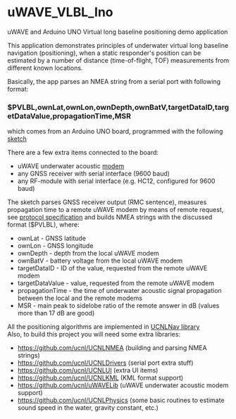 # uWAVE_VLBL_Ino
uWAVE and Arduino UNO Virtual long baseline positioning demo application

This application demonstrates principles of underwater virtual long baseline navigation (positioning),
when a static responder's position can be estimated by a number of distance (time-of-flight, TOF) measurements
from different known locations.

Basically, the app parses an NMEA string from a serial port with following format:

### $PVLBL,ownLat,ownLon,ownDepth,ownBatV,targetDataID,targetDataValue,propagationTime,MSR

which comes from an Arduino UNO board, programmed with the following [sketch](https://github.com/ucnl/uWAVE_Arduino/blob/master/uWAVE_Example_3.ino)

There are a few extra items connected to the board:

- uWAVE underwater acoustic [modem](https://github.com/ucnl/Docs/tree/master/EN/Modems/uWAVE)
- any GNSS receiver with serial interface (9600 baud)
- any RF-module with serial interface (e.g. HC12, configured for 9600 baud)

The sketch parses GNSS receiver output (RMC sentence), measures propagation time to a remote uWAVE modem by
means of remote request, see [protocol specification](https://github.com/ucnl/Docs/blob/master/EN/Modems/uWAVE/uWAVE_Protocol_Specification_en.pdf)
and builds NMEA strings with the discussed format ($PVLBL), where:

- ownLat - GNSS latitude
- ownLon - GNSS longitude
- ownDepth - depth from the local uWAVE modem
- ownBatV - battery voltage from the local uWAVE modem
- targetDataID - ID of the value, requested from the remote uWAVE modem
- targetDataValue - value, requested from the remote uWAVE modem
- propagationTime - the time of underwater acoustic signal propagation between the local and the remote modems
- MSR - main peak to sidelobe ratio of the remote answer in dB (values more than 17 dB are good)  

All the positioning algorithms are implemented in [UCNLNav library](https://github.com/ucnl/UCNLNav)  
Also, to build this project you will need some extra libraries:
- https://github.com/ucnl/UCNLNMEA (building and parsing NMEA strings)
- https://github.com/ucnl/UCNLDrivers (serial port extra stuff)
- https://github.com/ucnl/UCNLUI (extra UI items)
- https://github.com/ucnl/UCNLKML (KML format support)
- https://github.com/ucnl/uWAVELib (uWAVE underwater acoustic modem support)
- https://github.com/ucnl/UCNLPhysics (some basic routines to estimate sound speed in the water, gravity constant, etc.)
